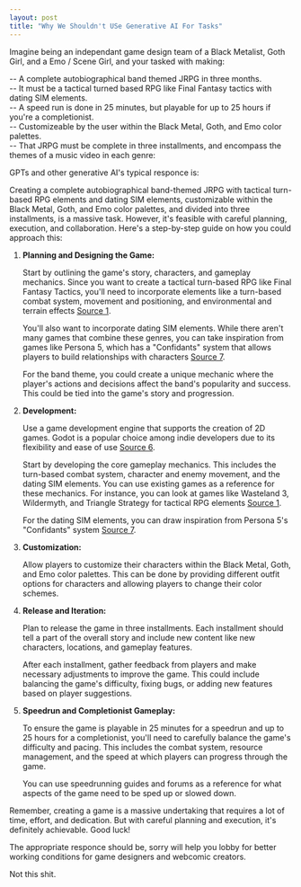 ```yaml
---
layout: post
title: "Why We Shouldn't USe Generative AI For Tasks"
---
```

Imagine being an independant game design team of a Black Metalist, Goth Girl, and a Emo / Scene Girl, and your tasked with making:

-- A complete autobiographical band themed JRPG in three months.<br />
-- It must be a tactical turned based RPG like Final Fantasy tactics with dating SIM elements.<br />
-- A speed run is done in 25 minutes, but playable for up to 25 hours if you're a completionist.<br />
-- Customizeable by the user within the Black Metal, Goth, and Emo color palettes.<br />
-- That JRPG must be complete in three installments, and encompass the themes of a music video in each genre:<br />

GPTs and other generative AI's typical responce is:

Creating a complete autobiographical band-themed JRPG with tactical turn-based RPG elements and dating SIM elements, customizable within the Black Metal, Goth, and Emo color palettes, and divided into three installments, is a massive task. However, it's feasible with careful planning, execution, and collaboration. Here's a step-by-step guide on how you could approach this:

1. **Planning and Designing the Game:**

   Start by outlining the game's story, characters, and gameplay mechanics. Since you want to create a tactical turn-based RPG like Final Fantasy Tactics, you'll need to incorporate elements like a turn-based combat system, movement and positioning, and environmental and terrain effects [Source 1](https://turnbasedlovers.com/originals/best-20-tactical-strategy-turn-based-rpgs-of-the-last-two-years-up-to-2023/).

   You'll also want to incorporate dating SIM elements. While there aren't many games that combine these genres, you can take inspiration from games like Persona 5, which has a "Confidants" system that allows players to build relationships with characters [Source 7](https://www.thegamer.com/jrpg-turn-based-best-all-time-ranked/).

   For the band theme, you could create a unique mechanic where the player's actions and decisions affect the band's popularity and success. This could be tied into the game's story and progression.

2. **Development:**

   Use a game development engine that supports the creation of 2D games. Godot is a popular choice among indie developers due to its flexibility and ease of use [Source 6](https://www.reddit.com/r/godot/comments/blygzd/is_there_a_good_tutorial_for_making_turn_based/).

   Start by developing the core gameplay mechanics. This includes the turn-based combat system, character and enemy movement, and the dating SIM elements. You can use existing games as a reference for these mechanics. For instance, you can look at games like Wasteland 3, Wildermyth, and Triangle Strategy for tactical RPG elements [Source 1](https://turnbasedlovers.com/originals/best-20-tactical-strategy-turn-based-rpgs-of-the-last-two-years-up-to-2023/).

   For the dating SIM elements, you can draw inspiration from Persona 5's "Confidants" system [Source 7](https://www.thegamer.com/jrpg-turn-based-best-all-time-ranked/).

3. **Customization:**

   Allow players to customize their characters within the Black Metal, Goth, and Emo color palettes. This can be done by providing different outfit options for characters and allowing players to change their color schemes.

4. **Release and Iteration:**

   Plan to release the game in three installments. Each installment should tell a part of the overall story and include new content like new characters, locations, and gameplay features.

   After each installment, gather feedback from players and make necessary adjustments to improve the game. This could include balancing the game's difficulty, fixing bugs, or adding new features based on player suggestions.

5. **Speedrun and Completionist Gameplay:**

   To ensure the game is playable in 25 minutes for a speedrun and up to 25 hours for a completionist, you'll need to carefully balance the game's difficulty and pacing. This includes the combat system, resource management, and the speed at which players can progress through the game.

   You can use speedrunning guides and forums as a reference for what aspects of the game need to be sped up or slowed down.

Remember, creating a game is a massive undertaking that requires a lot of time, effort, and dedication. But with careful planning and execution, it's definitely achievable. Good luck!


The appropriate responce should be, sorry will help you lobby for better working conditions for game designers and webcomic creators.

Not this shit.
